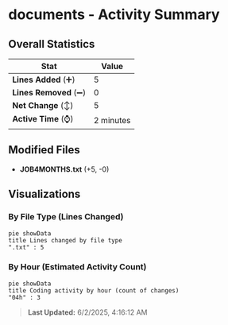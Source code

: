 # documents - Activity Summary 

## Overall Statistics

| Stat                   | Value                                                             |
| ---------------------- | ----------------------------------------------------------------- |
| **Lines Added** (➕)   | 5                                          |
| **Lines Removed** (➖) | 0                                        |
| **Net Change** (↕)    | 5                |
| **Active Time** (⌚)   | 2 minutes |


## Modified Files
- **JOB4MONTHS.txt** (+5, -0)

## Visualizations

### By File Type (Lines Changed)

```mermaid
pie showData
title Lines changed by file type
".txt" : 5
```

### By Hour (Estimated Activity Count)

```mermaid
pie showData
title Coding activity by hour (count of changes)
"04h" : 3
```


> **Last Updated:** 6/2/2025, 4:16:12 AM